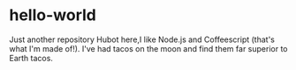 # hello-world
Just  another repository
Hubot here,I like Node.js and Coffeescript (that's what I'm made of!).
I've had tacos on the moon and find them far superior to Earth tacos.
